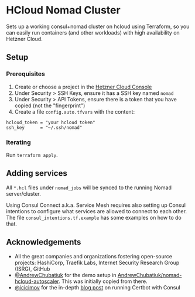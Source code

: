 # HCloud Nomad Cluster

Sets up a working consul+nomad cluster on hcloud using Terraform, so you can easily run containers
(and other workloads) with high availability on Hetzner Cloud.

## Setup

### Prerequisites

1. Create or choose a project in the [Hetzner Cloud Console](https://console.hetzner.cloud/projects)
2. Under Security > SSH Keys, ensure it has a SSH key named `nomad`
3. Under Security > API Tokens, ensure there is a token that you have copied (not the "fingerprint")
4. Create a file `config.auto.tfvars` with the content:

```
hcloud_token = "your hcloud token"
ssh_key      = "~/.ssh/nomad"
```

### Iterating

Run `terraform apply`.

## Adding services

All `*.hcl` files under `nomad_jobs` will be synced to the running Nomad server/cluster.

Using Consul Connect a.k.a. Service Mesh requires also setting up Consul intentions to configure
what services are allowed to connect to each other. The file `consul_intentions.tf.example` has
some examples on how to do that.

## Acknowledgements

- All the great companies and organizations fostering open-source projects:
  HashiCorp, Traefik Labs, Internet Security Research Group (ISRG), GitHub
- [@AndrewChubatiuk](https://github.com/AndrewChubatiuk) for the demo setup in
  [AndrewChubatiuk/nomad-hcloud-autoscaler](https://github.com/AndrewChubatiuk/nomad-hcloud-autoscaler/tree/main/demo).
  This was initially copied from there.
- [@icicimov](https://github.com/icicimov) for the in-depth
  [blog post](https://icicimov.github.io/blog/devops/Automated-SSL-Certificates-management-HAProxy-Consul-LetsEncrypt-AWS/)
  on running Certbot with Consul
